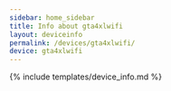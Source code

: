 ```yaml
---
sidebar: home_sidebar
title: Info about gta4xlwifi
layout: deviceinfo
permalink: /devices/gta4xlwifi/
device: gta4xlwifi
---
```

{% include templates/device_info.md %}
